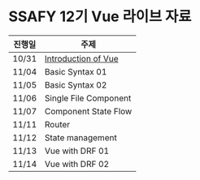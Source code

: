 # SSAFY 12기 Vue 라이브 자료

| 진행일 | 주제                  |
| ------ | --------------------- |
| 10/31  | [Introduction of Vue](./01_Introduction_Of_Vue/)   |
| 11/04  | Basic Syntax 01       |
| 11/05  | Basic Syntax 02       |
| 11/06  | Single File Component |
| 11/07  | Component State Flow  |
| 11/11  | Router                |
| 11/12  | State management      |
| 11/13  | Vue with DRF 01       |
| 11/14  | Vue with DRF 02       |

